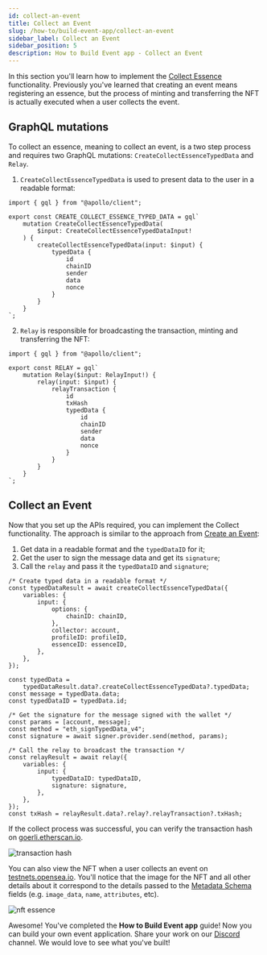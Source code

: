 ```yaml
---
id: collect-an-event
title: Collect an Event
slug: /how-to/build-event-app/collect-an-event
sidebar_label: Collect an Event
sidebar_position: 5
description: How to Build Event app - Collect an Event
---
```


In this section you'll learn how to implement the [Collect Essence](/guides/mutation/collect-essence) functionality. Previously you've learned that creating an event means registering an essence, but the process of minting and transferring the NFT is actually executed when a user collects the event.

## GraphQL mutations

To collect an essence, meaning to collect an event, is a two step process and requires two GraphQL mutations: `CreateCollectEssenceTypedData` and `Relay`.

1. `CreateCollectEssenceTypedData` is used to present data to the user in a readable format:

```tsx title="graphql/CreateCollectEssenceTypedData.ts"
import { gql } from "@apollo/client";

export const CREATE_COLLECT_ESSENCE_TYPED_DATA = gql`
    mutation CreateCollectEssenceTypedData(
        $input: CreateCollectEssenceTypedDataInput!
    ) {
        createCollectEssenceTypedData(input: $input) {
            typedData {
                id
                chainID
                sender
                data
                nonce
            }
        }
    }
`;
```

2. `Relay` is responsible for broadcasting the transaction, minting and transferring the NFT:

```tsx title="graphql/Relay.ts"
import { gql } from "@apollo/client";

export const RELAY = gql`
    mutation Relay($input: RelayInput!) {
        relay(input: $input) {
            relayTransaction {
                id
                txHash
                typedData {
                    id
                    chainID
                    sender
                    data
                    nonce
                }
            }
        }
    }
`;
```

## Collect an Event

Now that you set up the APIs required, you can implement the Collect functionality. The approach is similar to the approach from [Create an Event](/how-to/build-event-app/create-an-event):

1. Get data in a readable format and the `typedDataID` for it;
2. Get the user to sign the message data and get its `signature`;
3. Call the `relay` and pass it the `typedDataID` and `signature`;

```tsx title="components/CollectBtn.tsx"
/* Create typed data in a readable format */
const typedDataResult = await createCollectEssenceTypedData({
    variables: {
        input: {
            options: {
                chainID: chainID,
            },
            collector: account,
            profileID: profileID,
            essenceID: essenceID,
        },
    },
});

const typedData =
    typedDataResult.data?.createCollectEssenceTypedData?.typedData;
const message = typedData.data;
const typedDataID = typedData.id;

/* Get the signature for the message signed with the wallet */
const params = [account, message];
const method = "eth_signTypedData_v4";
const signature = await signer.provider.send(method, params);

/* Call the relay to broadcast the transaction */
const relayResult = await relay({
    variables: {
        input: {
            typedDataID: typedDataID,
            signature: signature,
        },
    },
});
const txHash = relayResult.data?.relay?.relayTransaction?.txHash;
```

If the collect process was successful, you can verify the transaction hash on [goerli.etherscan.io](https://goerli.etherscan.io/).

![transaction hash](/img/v2/build-event-app-collect-an-event-tx.png)

You can also view the NFT when a user collects an event on [testnets.opensea.io](testnets.opensea.io). You'll notice that the image for the NFT and all other details about it correspond to the details passed to the [Metadata Schema](/how-to/build-event-app/create-an-event#metadata-schema) fields (e.g. `image_data`, `name`, `attributes`, etc).

![nft essence](/img/v2/build-event-app-collect-an-event-nft.png)

Awesome! You've completed the **How to Build Event app** guide! Now you can build your own event application. Share your work on our [Discord](https://discord.com/invite/cUc8VRGmPs) channel. We would love to see what you've built!
